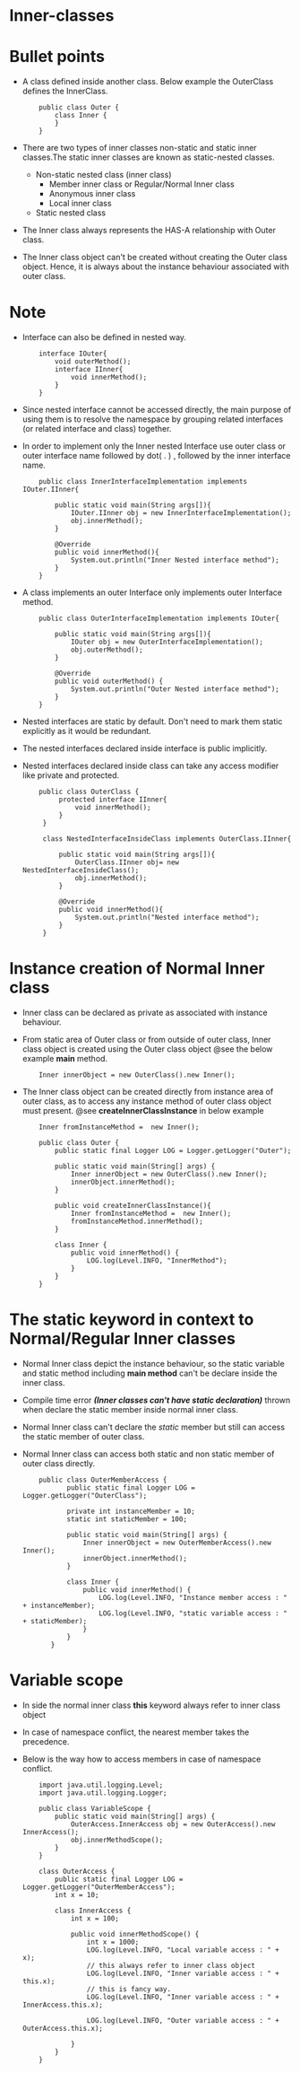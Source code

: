 # Inner-classes

# Bullet points
  - A class defined inside another class. Below example the OuterClass defines the InnerClass. 
    
    ```
        public class Outer {
            class Inner {
            }
        }
    ```
  - There are two types of inner classes non-static and static inner classes.The static inner classes are known as static-nested classes.
       - Non-static nested class (inner class)
            - Member inner class or Regular/Normal Inner class
            - Anonymous inner class
            - Local inner class
       - Static nested class
  - The Inner class always represents the HAS-A relationship with Outer class. 
  - The Inner class object can't be created without creating the Outer class object. Hence, 
  it is always about the instance behaviour associated with outer class.

# Note
  - Interface can also be defined in nested way. 
   
    ```
        interface IOuter{
            void outerMethod();
            interface IInner{
                void innerMethod();
            }
        }
    ```
    
  - Since nested interface cannot be accessed directly, the main purpose of using them is to resolve the namespace by grouping related interfaces (or related interface and class) together.  
  - In order to implement only the Inner nested Interface use outer class or outer interface name followed by dot( . ) , followed by the inner interface name.
    
    ```
        public class InnerInterfaceImplementation implements IOuter.IInner{
        
            public static void main(String args[]){
                IOuter.IInner obj = new InnerInterfaceImplementation();
                obj.innerMethod();
            }
        
            @Override
            public void innerMethod(){
                System.out.println("Inner Nested interface method");
            }
        }
    ```
  - A class implements an outer Interface only implements outer Interface method.
    
    ```
        public class OuterInterfaceImplementation implements IOuter{
        
            public static void main(String args[]){
                IOuter obj = new OuterInterfaceImplementation();
                obj.outerMethod();
            }
        
            @Override
            public void outerMethod() {
                System.out.println("Outer Nested interface method");
            }
        }
    ```  
  - Nested interfaces are static by default. Don't need to mark them static explicitly as it would be redundant.
  - The nested interfaces declared inside interface is public implicitly.
  - Nested interfaces declared inside class can take any access modifier like private and protected. 
   
    ```
        public class OuterClass {
             protected interface IInner{
                 void innerMethod();
             }
         }
         
         class NestedInterfaceInsideClass implements OuterClass.IInner{
         
             public static void main(String args[]){
                 OuterClass.IInner obj= new NestedInterfaceInsideClass();
                 obj.innerMethod();
             }
         
             @Override
             public void innerMethod(){
                 System.out.println("Nested interface method");
             }
         }  
    ```
    
# Instance creation of Normal Inner class
  - Inner class can be declared as private as associated with instance behaviour.
  - From static area of Outer class or from outside of outer class, Inner class object is created using the Outer class object @see the below example **main** method.
    ```
        Inner innerObject = new OuterClass().new Inner();
    ```
  - The Inner class object can be created directly from instance area of outer class,
  as to access any instance method of outer class object must present. @see **createInnerClassInstance** in below example
  
    ```
        Inner fromInstanceMethod =  new Inner();
    ```
  
    ```
        public class Outer {
            public static final Logger LOG = Logger.getLogger("Outer");
        
            public static void main(String[] args) {
                Inner innerObject = new OuterClass().new Inner();
                innerObject.innerMethod();
            }
            
            public void createInnerClassInstance(){
                Inner fromInstanceMethod =  new Inner();
                fromInstanceMethod.innerMethod();
            }
        
            class Inner {
                public void innerMethod() {
                    LOG.log(Level.INFO, "InnerMethod");
                }
            }
        }
    ```
# The static keyword in context to Normal/Regular Inner classes 
  - Normal Inner class depict the instance behaviour, so the static variable and static 
  method including **main method** can't be declare inside the inner class.
  - Compile time error ***(Inner classes can't have static declaration)*** thrown when declare the 
  static member inside normal inner class.
  - Normal Inner class can't declare the *static* member but still can access the static member of outer class.
  - Normal Inner class can access both static and non static member of outer class directly. 
    
    ```
        public class OuterMemberAccess {
               public static final Logger LOG = Logger.getLogger("OuterClass");
           
               private int instanceMember = 10;
               static int staticMember = 100;
           
               public static void main(String[] args) {
                   Inner innerObject = new OuterMemberAccess().new Inner();
                   innerObject.innerMethod();
               }
           
               class Inner {
                   public void innerMethod() {
                       LOG.log(Level.INFO, "Instance member access : " + instanceMember);
                       LOG.log(Level.INFO, "static variable access : " + staticMember);
                   }
               }
           }

    ```
# Variable scope 
  - In side the normal inner class **this** keyword always refer to inner class object  
  - In case of namespace conflict, the nearest member takes the precedence. 
  - Below is the way how to access members in case of namespace conflict.
  
    ```
        import java.util.logging.Level;
        import java.util.logging.Logger;
        
        public class VariableScope {
            public static void main(String[] args) {
                OuterAccess.InnerAccess obj = new OuterAccess().new InnerAccess();
                obj.innerMethodScope();
            }
        }
        
        class OuterAccess {
            public static final Logger LOG = Logger.getLogger("OuterMemberAccess");
            int x = 10;
        
            class InnerAccess {
                int x = 100;
        
                public void innerMethodScope() {
                    int x = 1000;
                    LOG.log(Level.INFO, "Local variable access : " + x);
                    // this always refer to inner class object
                    LOG.log(Level.INFO, "Inner variable access : " + this.x); 
                    // this is fancy way.
                    LOG.log(Level.INFO, "Inner variable access : " + InnerAccess.this.x);
    
                    LOG.log(Level.INFO, "Outer variable access : " + OuterAccess.this.x);
        
                }
            }
        }
    
    ``` 
